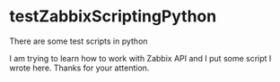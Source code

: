# testZabbixScriptingPython
There are some test scripts in python

I am trying to learn how to work with Zabbix API and I put some script I wrote here. Thanks for your attention.
